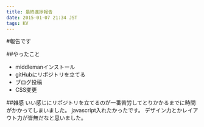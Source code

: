 ```yaml
---
title: 最終進捗報告		
date: 2015-01-07 21:34 JST
tags: KV
---
```


#報告です

##やったこと
* middlemanインストール
* gitHubにリポジトリを立てる
* ブログ投稿
* CSS変更


##雑感
いい感じにリポジトリを立てるのが一番苦労してとりかかるまでに時間がかかってしまいました。
javascript入れたかったです。
デザイン力とかレイアウト力が皆無だなと思いました。